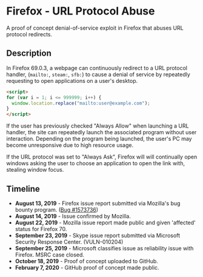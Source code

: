 # Firefox - URL Protocol Abuse

A proof of concept denial-of-service exploit in Firefox that abuses URL protocol redirects.

## Description 

In Firefox 69.0.3, a webpage can continuously redirect to a URL protocol handler, (`mailto:`, `steam:`, `sfb:`) to cause a denial of service by repeatedly requesting to open applications on a user's desktop.

```html
<script>
for (var i = 1; i <= 999999; i++) {
  window.location.replace("mailto:user@example.com");
}
</script>
```

If the user has previously checked "Always Allow" when launching a URL handler, the site can repeatedly launch the associated program without user interaction. Depending on the program being launched, the user's PC may become unresponsive due to high resource usage.

If the URL protocol was set to "Always Ask", Firefox will will continually open windows asking the user to choose an application to open the link with, stealing window focus.

## Timeline

* **August 13, 2019** - Firefox issue report submitted via Mozilla's bug bounty program. ([Bug #1573736](https://bugzilla.mozilla.org/show_bug.cgi?id=1573736))
* **August 14, 2019** - Issue confirmed by Mozilla.
* **August 22, 2019** - Mozilla issue report made public and given 'affected' status for Firefox 70.
* **September 23, 2019** - Skype issue report submitted via Microsoft Security Response Center. (VULN-010204)
* **September 25, 2019** - Microsoft classifies issue as reliability issue with Firefox. MSRC case closed.
* **October 18, 2019** - Proof of concept uploaded to GitHub.
* **February 7, 2020** - GitHub proof of concept made public.
